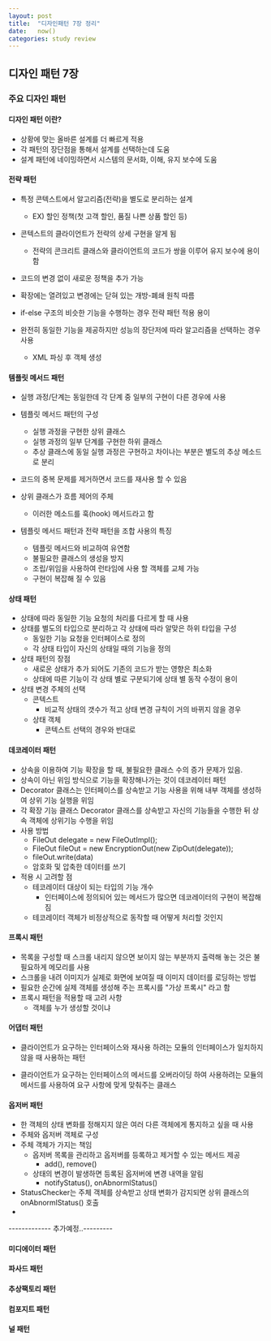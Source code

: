 ```yaml
---
layout: post
title:  "디자인패턴 7장 정리"
date:   now()
categories: study review
---
```


## 디자인 패턴 7장 

### 주요 디자인 패턴

#### 디자인 패턴 이란?

- 상황에 맞는 올바른 설계를 더 빠르게 적용
- 각 패턴의 장단점을 통해서 설계를 선택하는데 도움
- 설계 패턴에 네이밍하면서 시스템의 문서화, 이해, 유지 보수에 도움



#### 전략 패턴

- 특정 콘텍스트에서 알고리즘(전략)을 별도로 분리하는 설계

  - EX) 할인 정책(첫 고객 할인, 품질 나쁜 상품 할인 등)

- 콘텍스트의 클라이언트가 전략의 상세 구현을 알게 됨

  - 전략의 콘크리트 클래스와 클라이언트의 코드가 쌍을 이루어 유지 보수에 용이함

- 코드의 변경 없이 새로운 정책을 추가 가능

- 확장에는 열려있고 변경에는 닫혀 있는 개방-폐쇄 원칙 따름

- if-else 구조의 비슷한 기능을 수행하는 경우 전략 패턴 적용 용이

- 완전히 동일한 기능을 제공하지만 성능의 장단저에 따라 알고리즘을 선택하는 경우 사용

  - XML 파싱 후 객체 생성

  

#### 템플릿 메서드 패턴

- 실행 과정/단계는 동일한데 각 단계 중 일부의 구현이 다른 경우에 사용

- 템플릿 메서드 패턴의 구성

  - 실행 과정을 구현한 상위 클래스
  - 실행 과정의 일부 단계를 구현한 하위 클래스
  - 추상 클래스에 동일 실행 과정은 구현하고 차이나는 부분은 별도의 추상 메소드로 분리

- 코드의 중복 문제를 제거하면서 코드를 재사용 할 수 있음

- 상위 클래스가 흐름 제어의 주체

  - 이러한 메소드를 훅(hook) 메서드라고 함

- 템플릿 메서드 패턴과 전략 패턴을 조합 사용의 특징

  - 템플릿 메서드와 비교하여 유연함
  - 불필요한 클래스의 생성을 방지
  - 조립/위임을 사용하여 런타임에 사용 할 객체를 교체 가능
  - 구현이 복잡해 질 수 있음

  

#### 상태 패턴

- 상태에 따라 동일한 기능 요청의 처리를 다르게 할 때 사용
- 상태를 별도의 타입으로 분리하고 각 상태에 따라 알맞은 하위 타입을 구성
  - 동일한 기능 요청을 인터페이스로 정의
  - 각 상태 타입이 자신의 상태일 때의 기능을 정의
- 상태 패턴의 장점
  - 새로운 상태가 추가 되어도 기존의 코드가 받는 영향은 최소화
  - 상태에 따른 기능이 각 상태 별로 구분되기에 상태 별 동작 수정이 용이
- 상태 변경 주체의 선택
  - 콘텍스트
    - 비교적 상태의 갯수가 적고 상태 변경 규칙이 거의 바뀌지 않을 경우
  - 상태 객체
    - 콘텍스트 선택의 경우와 반대로



#### 데코레이터 패턴

- 상속을 이용하여 기능 확장을 할 때, 불필요한 클래스 수의 증가 문제가 있음.
- 상속이 아닌 위임 방식으로 기능을 확장해나가는 것이 데코레이터 패턴
- Decorator 클래스는 인터페이스를 상속받고 기능 사용을 위해 내부 객체를 생성하여 상위 기능 실행을 위임
- 각 확장 기능 클래스 Decorator 클래스를 상속받고 자신의 기능들을 수행한 뒤 상속 객체에 상위기능 수행을 위임
- 사용 방법
  - FileOut delegate = new FileOutImpl();
  - FileOut fileOut = new EncryptionOut(new ZipOut(delegate));
  - fileOut.write(data)
  - 암호화 및 압축한 데이터를 쓰기
- 적용 시 고려할 점
  - 테코레이터 대상이 되는 타입의 기능 개수
    - 인터페이스에 정의되어 있는 메서드가 많으면 데코레이터의 구현이 복잡해짐
  - 테코레이터 객체가 비정상적으로 동작할 때 어떻게 처리할 것인지



#### 프록시 패턴

- 목록을 구성할 때 스크롤 내리지 않으면 보이지 않는 부분까지 출력해 놓는 것은 불필요하게 메모리를 사용
- 스크롤을 내려 이미지가 실제로 화면에 보여질 때 이미지 데이터를 로딩하는 방법
- 필요한 순간에 실제 객체를 생성해 주는 프록시를 "가상 프록시" 라고 함
- 프록시 패턴을 적용할 때 고려 사항
  - 객체를 누가 생성할 것이냐



#### 어댑터 패턴

- 클라이언트가 요구하는 인터페이스와 재사용 하려는 모듈의 인터페이스가 일치하지 않을 때 사용하는 패턴

- 클라이언트가 요구하는 인터페이스의 메서드를 오버라이딩 하여 사용하려는 모듈의 메서드를 사용하여 요구 사항에 맞게 맞춰주는 클래스

  

#### 옵저버 패턴

- 한 객체의 상태 변화를 정해지지 않은 여러 다른 객체에게 통지하고 싶을 때 사용
- 주체와 옵저버 객체로 구성
- 주체 객체가 가지는 책임
  - 옵저버 목록을 관리하고 옵저버를 등록하고 제거할 수 있는 메서드 제공
    - add(), remove()
  - 상태의 변경이 발생하면 등록된 옵저버에 변경 내역을 알림
    - notifyStatus(), onAbnormlStatus()
- StatusChecker는 주체 객체를 상속받고 상태 변화가 감지되면 상위 클래스의 onAbnormlStatus() 호출
- 

------------- 추가예정..---------



#### 미디에이터 패턴

#### 파사드 패턴

#### 추상팩토리 패턴

#### 컴포지트 패턴

#### 널 패턴
